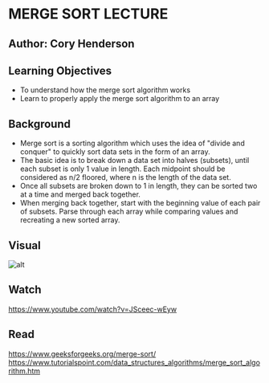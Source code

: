 # MERGE SORT LECTURE
## Author: Cory Henderson

## Learning Objectives
- To understand how the merge sort algorithm works
- Learn to properly apply the merge sort algorithm to an array

## Background
- Merge sort is a sorting algorithm which uses the idea of "divide and conquer" to quickly sort data sets in the form of an array. 
- The basic idea is to break down a data set into halves (subsets), until each subset is only 1 value in length. Each midpoint should be considered as n/2 floored, where n is the length of the data set.
- Once all subsets are broken down to 1 in length, they can be sorted two at a time and merged back together.
- When merging back together, start with the beginning value of each pair of subsets. Parse through each array while comparing values and recreating a new sorted array.

## Visual
![alt]()

## Watch
https://www.youtube.com/watch?v=JSceec-wEyw

## Read
https://www.geeksforgeeks.org/merge-sort/
https://www.tutorialspoint.com/data_structures_algorithms/merge_sort_algorithm.htm